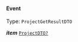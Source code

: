 

#### Event

Type: `ProjectGetResultDTO`  
<article>

***item*** [`ProjectDTO?`](/docs/project--page#project) 

</article>

